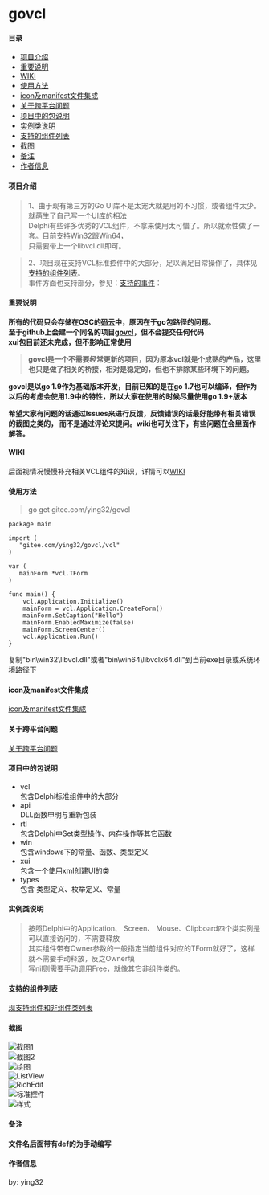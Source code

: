 # govcl

#### 目录
* [项目介绍](#项目介绍)
* [重要说明](#重要说明)
* [WIKI](#WIKI)
* [使用方法](#使用方法)
* [icon及manifest文件集成](#icon及manifest文件集成)
* [关于跨平台问题](#关于跨平台问题)  
* [项目中的包说明](#项目中的包说明)
* [实例类说明](#实例类说明)
* [支持的组件列表](#支持的组件列表)
* [截图](#截图)
* [备注](#备注)
* [作者信息](#作者信息)

#### 项目介绍

> 1、由于现有第三方的Go UI库不是太宠大就是用的不习惯，或者组件太少。就萌生了自己写一个UI库的相法  
> Delphi有些许多优秀的VCL组件，不拿来使用太可惜了。所以就索性做了一套。目前支持Win32跟Win64，  
> 只需要带上一个libvcl.dll即可。  

> 2、项目现在支持VCL标准控件中的大部分，足以满足日常操作了，具体见[支持的组件列表](#支持的组件列表)。  
> 事件方面也支持部分，参见：[支持的事件](https://gitee.com/ying32/govcl/wikis/%E6%94%AF%E6%8C%81%E7%9A%84%E4%BA%8B%E4%BB%B6)：  
 

#### 重要说明
**所有的代码只会存储在OSC的[码云](https://gitee.com/ying32/govcl)中，原因在于go包路径的问题。**  
**至于github上会建一个同名的项目[govcl](https://github.com/ying32/govcl)，但不会提交任何代码**  
**xui包目前还未完成，但不影响正常使用**   

> **govcl是一个不需要经常更新的项目，因为原本vcl就是个成熟的产品，这里也只是做了相关的桥接，相对是稳定的，但也不排除某些环境下的问题。**  

**govcl是以go 1.9作为基础版本开发，目前已知的是在go 1.7也可以编译，但作为以后的考虑会使用1.9中的特性，所以大家在使用的时候尽量使用go 1.9+版本**  

**希望大家有问题的话通过Issues来进行反馈，反馈错误的话最好能带有相关错误的截图之类的， 而不是通过评论来提问。wiki也可关注下，有些问题在会里面作解答。**  

#### WIKI 

后面视情况慢慢补充相关VCL组件的知识，详情可以[WIKI](https://gitee.com/ying32/govcl/wikis/Home)   




#### 使用方法
> go get gitee.com/ying32/govcl  

```golang
package main

import (
   "gitee.com/ying32/govcl/vcl"
)

var (
   mainForm *vcl.TForm
)

func main() {
    vcl.Application.Initialize()
    mainForm = vcl.Application.CreateForm()
    mainForm.SetCaption("Hello")
    mainForm.EnabledMaximize(false)
    mainForm.ScreenCenter()
    vcl.Application.Run()
}

```  

复制"bin\win32\libvcl.dll"或者"bin\win64\libvclx64.dll"到当前exe目录或系统环境路径下  

#### icon及manifest文件集成

[icon及manifest文件集成](https://gitee.com/ying32/govcl/wikis/Windows%E4%B8%8BIcon%E5%8F%8Amanifest%E6%96%87%E4%BB%B6%E9%9B%86%E6%88%90)  

#### 关于跨平台问题  

[关于跨平台问题](https://gitee.com/ying32/govcl/wikis/%E5%85%B3%E4%BA%8EUI%E5%BA%93%E8%B7%A8%E5%B9%B3%E5%8F%B0%E9%97%AE%E9%A2%98?parent=FQA)   

#### 项目中的包说明

* vcl  
  包含Delphi标准组件中的大部分    
* api  
  DLL函数申明与重新包装  
* rtl  
  包含Delphi中Set类型操作、内存操作等其它函数  
* win  
  包含windows下的常量、函数、类型定义  
* xui  
  包含一个使用xml创建UI的类  
* types  
  包含 类型定义、枚举定义、常量


#### 实例类说明

> 按照Delphi中的Application、 Screen、 Mouse、Clipboard四个类实例是可以直接访问的，不需要释放  
其实组件带有Owner参数的一般指定当前组件对应的TForm就好了，这样就不需要手动释放，反之Owner填   
写nil则需要手动调用Free，就像其它非组件类的。  

#### 支持的组件列表

[现支持组件和非组件类列表](https://gitee.com/ying32/govcl/wikis/%E6%94%AF%E6%8C%81%E7%9A%84%E7%BB%84%E4%BB%B6%E5%88%97%E8%A1%A8)  

#### 截图

![截图1](https://gitee.com/ying32/govcl/raw/master/Screenshot/1.png)   
![截图2](https://gitee.com/ying32/govcl/raw/master/Screenshot/2.png)      
![绘图](https://gitee.com/ying32/govcl/raw/master/Screenshot/draw.png)  
![ListView](https://gitee.com/ying32/govcl/raw/master/Screenshot/listview.png)  
![RichEdit](https://gitee.com/ying32/govcl/raw/master/Screenshot/richedit.png)  
![标准控件](https://gitee.com/ying32/govcl/raw/master/Screenshot/std.png)  
![样式](https://gitee.com/ying32/govcl/raw/master/Screenshot/style.png)  
#### 备注
**文件名后面带有def的为手动编写**   

#### 作者信息
by: ying32